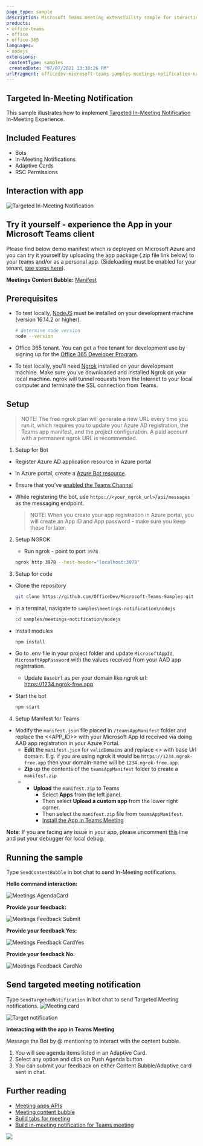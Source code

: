 ```yaml
---
page_type: sample
description: Microsoft Teams meeting extensibility sample for iteracting with In-meeting notifications
products:
- office-teams
- office
- office-365
languages:
- nodejs
extensions:
 contentType: samples
 createdDate: "07/07/2021 13:38:26 PM"
urlFragment: officedev-microsoft-teams-samples-meetings-notification-nodejs
---
```


## Targeted In-Meeting Notification

This sample illustrates how to implement [Targeted In-Meeting Notification](https://learn.microsoft.com/microsoftteams/platform/apps-in-teams-meetings/meeting-apps-apis?branch=pr-en-us-7615&tabs=dotnet#targeted-meeting-notification-api)  In-Meeting Experience.

## Included Features
* Bots
* In-Meeting Notifications
* Adaptive Cards
* RSC Permissions

## Interaction with app

![Targeted In-Meeting Notification](Images/MeetingNotification.gif)

## Try it yourself - experience the App in your Microsoft Teams client
Please find below demo manifest which is deployed on Microsoft Azure and you can try it yourself by uploading the app package (.zip file link below) to your teams and/or as a personal app. (Sideloading must be enabled for your tenant, [see steps here](https://docs.microsoft.com/microsoftteams/platform/concepts/build-and-test/prepare-your-o365-tenant#enable-custom-teams-apps-and-turn-on-custom-app-uploading)).

**Meetings Content Bubble:** [Manifest](/samples/meetings-content-bubble/csharp/demo-manifest/meetings-content-bubble.zip)

## Prerequisites

- To test locally, [NodeJS](https://nodejs.org/en/download/) must be installed on your development machine (version 16.14.2  or higher).

    ```bash
    # determine node version
    node --version
    ```
- Office 365 tenant. You can get a free tenant for development use by signing up for the [Office 365 Developer Program](https://developer.microsoft.com/microsoft-365/dev-program).

- To test locally, you'll need [Ngrok](https://ngrok.com/) installed on your development machine.
Make sure you've downloaded and installed Ngrok on your local machine. ngrok will tunnel requests from the Internet to your local computer and terminate the SSL connection from Teams.

## Setup

> NOTE: The free ngrok plan will generate a new URL every time you run it, which requires you to update your Azure AD registration, the Teams app manifest, and the project configuration. A paid account with a permanent ngrok URL is recommended.

1) Setup for Bot
- Register Azure AD application resource in Azure portal
- In Azure portal, create a [Azure Bot resource](https://docs.microsoft.com/azure/bot-service/bot-builder-authentication?view=azure-bot-service-4.0&tabs=csharp%2Caadv2).

- Ensure that you've [enabled the Teams Channel](https://docs.microsoft.com/azure/bot-service/channel-connect-teams?view=azure-bot-service-4.0)

- While registering the bot, use `https://<your_ngrok_url>/api/messages` as the messaging endpoint.
    
    > NOTE: When you create your app registration in Azure portal, you will create an App ID and App password - make sure you keep these for later.

2) Setup NGROK  
    - Run ngrok - point to port `3978`

    ```bash
    ngrok http 3978 --host-header="localhost:3978"
    ```

3) Setup for code   
- Clone the repository

    ```bash
    git clone https://github.com/OfficeDev/Microsoft-Teams-Samples.git
    ```

- In a terminal, navigate to `samples\meetings-notification\nodejs`

    ```bash
    cd samples/meetings-notification/nodejs
    ```

- Install modules

    ```bash
    npm install
    ```

- Go to .env file in your project folder and update `MicrosoftAppId`, `MicrosoftAppPassword` with the values received from your AAD app registration.
  - Update `BaseUrl` as per your domain like ngrok url: https://1234.ngrok-free.app 

- Start the bot

    ```bash
    npm start
    ```
 
4) Setup Manifest for Teams

- Modify the `manifest.json` file placed in `/teamsAppManifest` folder and replace the <<APP_ID>> with your Microsoft App Id received via doing AAD app registration in your Azure Portal.
    - **Edit** the `manifest.json` for `validDomains` and replace <<Valid-Domain>> with base Url domain. E.g. if you are using ngrok it would be `https://1234.ngrok-free.app` then your domain-name will be `1234.ngrok-free.app`.
    - **Zip** up the contents of the `teamsAppManifest` folder to create a `manifest.zip`
    - - **Upload** the `manifest.zip` to Teams
         - Select **Apps** from the left panel.
         - Then select **Upload a custom app** from the lower right corner.
         - Then select the `manifest.zip` file from `teamsAppManifest`.
         - [Install the App in Teams Meeting](https://docs.microsoft.com/microsoftteams/platform/apps-in-teams-meetings/teams-apps-in-meetings?view=msteams-client-js-latest#meeting-lifecycle-scenarios)

**Note**: If you are facing any issue in your app, please uncomment [this](https://github.com/OfficeDev/Microsoft-Teams-Samples/blob/main/samples/meetings-content-bubble/nodejs/index.js#L45) line and put your debugger for local debug.

## Running the sample

Type `SendContentBubble` in bot chat to send In-Meeting notifications.

**Hello command interaction:**

![Meetings AgendaCard](Images/AgendaCard.png)

**Provide your feedback:**

![Meetings Feedback Submit](Images/FeedbackSubmit.png)

**Provide your feedback Yes:**

![Meetings Feedback CardYes](Images/FeedbackCardYes.png)

**Provide your feedback No:**

![Meetings Feedback CardNo](Images/FeedbackCardNo.png)

## Send targeted meeting notification

Type `SendTargetedNotification` in bot chat to send Targeted Meeting notifications.
![Meeting card](Images/MeetingCard.png)

![Target notification](Images/TargetNotification.png)

**Interacting with the app in Teams Meeting**

Message the Bot by @ mentioning to interact with the content bubble.
1. You will see agenda items listed in an Adaptive Card.
2. Select any option and click on Push Agenda button
3. You can submit your feedback on either Content Bubble/Adaptive card sent in chat.

## Further reading

- [Meeting apps APIs](https://learn.microsoft.com/microsoftteams/platform/apps-in-teams-meetings/meeting-apps-apis?tabs=dotnet)
- [Meeting content bubble](https://learn.microsoft.com/microsoftteams/platform/sbs-meeting-content-bubble)
- [Build tabs for meeting](https://learn.microsoft.com/microsoftteams/platform/apps-in-teams-meetings/build-tabs-for-meeting?tabs=desktop)
- [Build in-meeting notification for Teams meeting](https://learn.microsoft.com/microsoftteams/platform/apps-in-teams-meetings/in-meeting-notification-for-meeting)

<img src="https://pnptelemetry.azurewebsites.net/microsoft-teams-samples/samples/meetings-notification-nodejs" />
